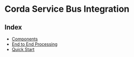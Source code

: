 # Corda Service Bus Integration

## Index 

* [Components](Components.md)
* [End to End Processing](EndToEndProcessing.md)
* [Quick Start](QuickStart.md)






